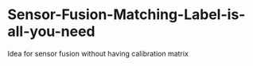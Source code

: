 # Sensor-Fusion-Matching-Label-is-all-you-need
Idea for sensor fusion without having calibration matrix
